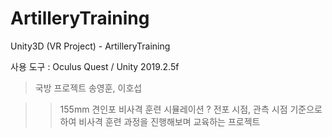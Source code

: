# ArtilleryTraining
Unity3D (VR Project) - ArtilleryTraining

사용 도구 : Oculus Quest / Unity 2019.2.5f

> 국방 프로젝트
송영훈, 이호섭 

>> 155mm 견인포 비사격 훈련 시뮬레이션 
? 전포 시점, 관측 시점 기준으로 하여 비사격 훈련 과정을 진행해보며 교육하는 프로젝트 

